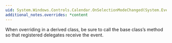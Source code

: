 ```yaml
---
uid: System.Windows.Controls.Calendar.OnSelectionModeChanged(System.EventArgs)
additional_notes.overrides: *content
---
```


<p>When overriding <xref href="System.Windows.Controls.Calendar.OnSelectionModeChanged(System.EventArgs)"></xref> in a derived class, be sure to call the base class’s <xref href="System.Windows.Controls.Calendar.OnSelectionModeChanged(System.EventArgs)"></xref> method so that registered delegates receive the event.</p>


